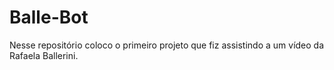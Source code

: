 # Balle-Bot
Nesse repositório coloco o primeiro projeto que fiz assistindo a um vídeo da Rafaela Ballerini.
